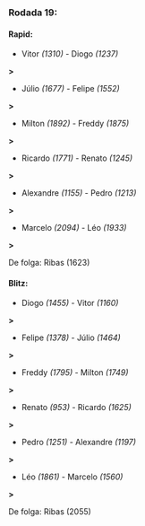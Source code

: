 ### Rodada 19:

#### Rapid:

* Vitor *(1310)*     -     Diogo *(1237)*

 **>** 
* Júlio *(1677)*     -     Felipe *(1552)*

 **>** 
* Milton *(1892)*     -     Freddy *(1875)*

 **>** 
* Ricardo *(1771)*     -     Renato *(1245)*

 **>** 
* Alexandre *(1155)*     -     Pedro *(1213)*

 **>** 
* Marcelo *(2094)*     -     Léo *(1933)*

 **>** 

De folga: Ribas (1623)

#### Blitz:

* Diogo *(1455)*     -     Vitor *(1160)*

 **>** 
* Felipe *(1378)*     -     Júlio *(1464)*

 **>** 
* Freddy *(1795)*     -     Milton *(1749)*

 **>** 
* Renato *(953)*     -     Ricardo *(1625)*

 **>** 
* Pedro *(1251)*     -     Alexandre *(1197)*

 **>** 
* Léo *(1861)*     -     Marcelo *(1560)*

 **>** 

De folga: Ribas (2055)


